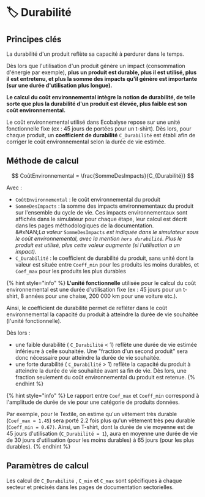 # 🏷️ Durabilité

## Principes clés

La durabilité d'un produit reflète sa capacité à perdurer dans le temps.&#x20;

Dès lors que l'utilisation d'un produit génère un impact (consommation d'énergie par exemple), **plus un produit est durable, plus il est utilisé, plus il est entretenu, et plus la somme des impacts qu'il génère est importante (sur une durée d'utilisation plus longue).**

**Le calcul du coût environnemental intègre la notion de durabilité, de telle sorte que plus la durabilité d'un produit est élevée, plus faible est son coût environnemental.**

Le coût environnemental utilisé dans Ecobalyse repose sur une unité fonctionnelle fixe (ex : 45 jours de portées pour un t-shirt). Dès lors, pour chaque produit, un **coefficient de durabilité** `C_Durabilité` est établi afin de corriger le coût environnemental selon la durée de vie estimée.

## Méthode de calcul&#x20;

$$
CoûtEnvironnemental = \frac{SommeDesImpacts}{C_{Durabilité}}
$$

Avec :&#x20;

* `CoûtEnvironnemental` : le coût environnemental du produit
* `SommeDesImpacts` : la somme des impacts environnementaux du produit sur l'ensemble du cycle de vie. Ces impacts environnementaux sont affichés dans le simulateur pour chaque étape, leur calcul est décrit dans les pages méthodologiques de la documentation. \
  &#xNAN;_&#x4C;a valeur_ `SommeDesImpacts` _est indiquée dans le simulateur sous le coût environnemental, avec la mention `hors durabilité`. Plus le produit est utilisé, plus cette valeur augmente (si l'utilisation a un impact)._&#x20;
* `C_Durabilité` : le coefficient de durabilité du produit, sans unité dont la valeur est située entre `Coeff_min` pour les produits les moins durables, et `Coef_max`  pour les produits les plus durables

{% hint style="info" %}
**L'unité fonctionnelle** utilisée pour le calcul du coût environnemental est une durée d'utilisation fixe (ex : 45 jours pour un t-shirt, 8 années pour une chaise, 200 000 km pour une voiture etc.).

Ainsi,  le coefficient de durabilité permet de refléter dans le coût environnemental la capacité du produit à atteindre la durée de vie souhaitée (l'unité fonctionnelle).&#x20;

Dès lors :&#x20;

* une faible durabilité ( `C_Durabilité` < 1) reflète une durée de vie estimée inférieure à celle souhaitée. Une "fraction d'un second produit" sera donc nécessaire pour atteindre la durée de vie souhaitée.
* une forte durabilité ( `C_Durabilité` > 1) reflète la capacité du produit à atteindre la durée de vie souhaitée avant sa fin de vie. Dès lors, une fraction seulement du coût environnemental du produit est retenue.&#x20;
{% endhint %}

{% hint style="info" %}
Le rapport entre `Coef_max` et `Coeff_min` correspond à l'amplitude de durée de vie pour une catégorie de produits données.

Par exemple, pour le Textile, on estime qu'un vêtement très durable (`Coef_max = 1.45`) sera porté 2.2 fois plus qu'un vêtement très peu durable (`Coeff_min = 0.67)`. Ainsi, un T-shirt, dont la durée de vie moyenne est de 45 jours d'utilisation (`C_Durabilité = 1`), aura en moyenne une durée de vie de 30 jours d'utilisation (pour les moins durables) à 65 jours (pour les plus durables).
{% endhint %}

## Paramètres de calcul  <a href="#calcul-du-coefficient-de-durabilite-c_durabilite" id="calcul-du-coefficient-de-durabilite-c_durabilite"></a>

Les calcul de `C_Durabilité` , `C_min`  et `C_max`  sont spécifiques à chaque secteur et précisés dans les pages de documentation sectorielles.

